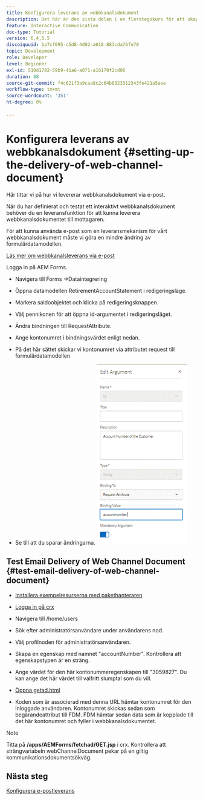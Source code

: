 ```yaml
---
title: Konfigurera leverans av webbkanalsdokument
description: Det här är den sista delen i en flerstegskurs för att skapa ditt första interaktiva kommunikationsdokument. Här tittar vi på hur vi levererar webbkanalsdokument via e-post.
feature: Interactive Communication
doc-type: Tutorial
version: 6.4,6.5
discoiquuid: 1a7cf095-c5d8-4d92-a018-883cda76fe70
topic: Development
role: Developer
level: Beginner
exl-id: 510d1782-59b9-41a6-a071-a16170f2cd06
duration: 68
source-git-commit: f4c621f3a9caa8c2c64b8323312343fe421a5aee
workflow-type: tm+mt
source-wordcount: '351'
ht-degree: 0%

---
```


# Konfigurera leverans av webbkanalsdokument {#setting-up-the-delivery-of-web-channel-document}


Här tittar vi på hur vi levererar webbkanalsdokument via e-post.

När du har definierat och testat ett interaktivt webbkanalsdokument behöver du en leveransfunktion för att kunna leverera webbkanalsdokumentet till mottagaren.

För att kunna använda e-post som en leveransmekanism för vårt webbkanalsdokument måste vi göra en mindre ändring av formulärdatamodellen.

[Läs mer om webbkanalsleverans via e-post](/help/forms/interactive-communications/delivery-of-web-channel-document-tutorial-use.md)

Logga in på AEM Forms.

* Navigera till Forms ->Dataintegrering

* Öppna datamodellen RetirementAccountStatement i redigeringsläge.

* Markera saldoobjektet och klicka på redigeringsknappen.

* Välj pennikonen för att öppna id-argumentet i redigeringsläget.

* Ändra bindningen till RequestAttribute.

* Ange kontonumret i bindningsvärdet enligt nedan.

* På det här sättet skickar vi kontonumret via attributet request till formulärdatamodellen

* Se till att du sparar ändringarna.
  ![fdm](assets/requestattribute.gif)

## Test Email Delivery of Web Channel Document {#test-email-delivery-of-web-channel-document}

* [Installera exempelresurserna med pakethanteraren](assets/webchanneldelivery.zip)
* [Logga in på crx](http://localhost:4502/crx/de/index.jsp#)

* Navigera till /home/users

* Sök efter administratörsanvändare under användarens nod.

* Välj profilnoden för administratörsanvändaren.

* Skapa en egenskap med namnet &quot;accountNumber&quot;. Kontrollera att egenskapstypen är en sträng.

* Ange värdet för den här kontonummeregenskapen till &quot;3059827&quot;. Du kan ange det här värdet till valfritt slumptal som du vill.

* [Öppna getad.html](http://localhost:4502/content/getad.html)

* Koden som är associerad med denna URL hämtar kontonumret för den inloggade användaren. Kontonumret skickas sedan som begärandeattribut till FDM. FDM hämtar sedan data som är kopplade till det här kontonumret och fyller i webbkanalsdokumentet.

>[!NOTE]
>
>Titta på **/apps/AEMForms/fetchad/GET.jsp** i crx. Kontrollera att strängvariabeln webChannelDocument pekar på en giltig kommunikationsdokumentsökväg.

## Nästa steg

[Konfigurera e-postleverans](../interactive-communications/delivery-of-web-channel-document-tutorial-use.md)